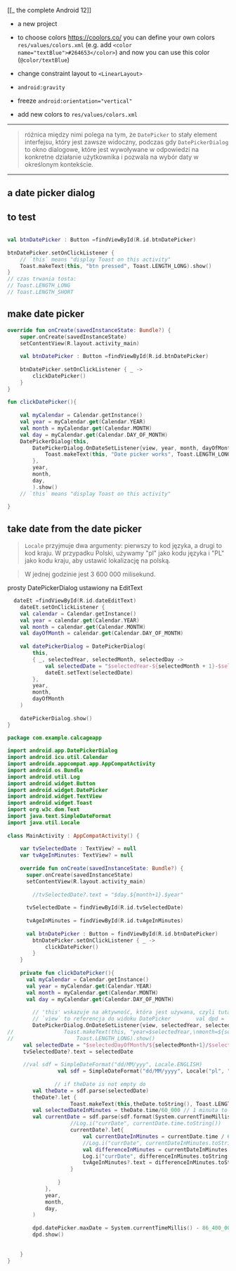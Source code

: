 [[_ the complete Android 12]]

- a new project
- to choose colors https://coolors.co/
you can define your own colors `res/values/colors.xml` (e.g. add `<color name="textBlue">#264653</color>`)
and now you can use this color (`@color/textBlue`)

- change constraint layout to `<LinearLayout>`
- `android:gravity`
- freeze `android:orientation="vertical"`
- add new colors to `res/values/colors.xml`

---
> różnica między nimi polega na tym, że `DatePicker` to stały element interfejsu, który jest zawsze widoczny, podczas gdy `DatePickerDialog` to okno dialogowe, które jest wywoływane w odpowiedzi na konkretne działanie użytkownika i pozwala na wybór daty w określonym kontekście.

---
## a date picker dialog

## to test 
```kotlin
  
val btnDatePicker : Button =findViewById(R.id.btnDatePicker)  
  
btnDatePicker.setOnClickListener {  
    // `this` means "display Toast on this activity"   
    Toast.makeText(this, "btn pressed", Toast.LENGTH_LONG).show()  
}
// czas trwania tosta:
// Toast.LENGTH_LONG
// Toast.LENGTH_SHORT
```

## make date picker 
```kotlin
override fun onCreate(savedInstanceState: Bundle?) {  
    super.onCreate(savedInstanceState)  
    setContentView(R.layout.activity_main)  
  
    val btnDatePicker : Button =findViewById(R.id.btnDatePicker)  
  
    btnDatePicker.setOnClickListener { _ ->  
        clickDatePicker()  
    }  
}  
  
fun clickDatePicker(){  
  
    val myCalendar = Calendar.getInstance()  
    val year = myCalendar.get(Calendar.YEAR)  
    val month = myCalendar.get(Calendar.MONTH)  
    val day = myCalendar.get(Calendar.DAY_OF_MONTH)  
    DatePickerDialog(this,  
        DatePickerDialog.OnDateSetListener{view, year, month, dayOfMonth ->  
            Toast.makeText(this, "Date picker works", Toast.LENGTH_LONG).show()  
        },  
        year,  
        month,  
        day,  
        ).show()  
    // `this` means "display Toast on this activity"  
  
}
```


## take date from the date picker

> `Locale` przyjmuje dwa argumenty: pierwszy to kod języka, a drugi to kod kraju. W przypadku Polski, używamy "pl" jako kodu języka i "PL" jako kodu kraju, aby ustawić lokalizację na polską.

> W jednej godzinie jest 3 600 000 milisekund.
> 


prosty DatePickerDialog ustawiony na EditText
```kotlin
  dateEt =findViewById(R.id.dateEditText)  
    dateEt.setOnClickListener {  
    val calendar = Calendar.getInstance()  
    val year = calendar.get(Calendar.YEAR)  
    val month = calendar.get(Calendar.MONTH)  
    val dayOfMonth = calendar.get(Calendar.DAY_OF_MONTH)  
  
    val datePickerDialog = DatePickerDialog(  
        this,  
        { _, selectedYear, selectedMonth, selectedDay ->  
            val selectedDate = "$selectedYear-${selectedMonth + 1}-$selectedDay"  
            dateEt.setText(selectedDate)  
        },  
        year,  
        month,  
        dayOfMonth  
    )  
  
    datePickerDialog.show()  
}
```



```kotlin
package com.example.calcageapp  
  
import android.app.DatePickerDialog  
import android.icu.util.Calendar  
import androidx.appcompat.app.AppCompatActivity  
import android.os.Bundle  
import android.util.Log  
import android.widget.Button  
import android.widget.DatePicker  
import android.widget.TextView  
import android.widget.Toast  
import org.w3c.dom.Text  
import java.text.SimpleDateFormat  
import java.util.Locale  
  
class MainActivity : AppCompatActivity() {  
  
    var tvSelectedDate : TextView? = null  
    var tvAgeInMinutes: TextView? = null  
 
    override fun onCreate(savedInstanceState: Bundle?) {  
      super.onCreate(savedInstanceState)  
      setContentView(R.layout.activity_main)  
  
        //tvSelectedDate?.text = "$day.${month+1}.$year"  
  
      tvSelectedDate = findViewById(R.id.tvSelectedDate)  
  
      tvAgeInMinutes = findViewById(R.id.tvAgeInMinutes)  
  
      val btnDatePicker : Button = findViewById(R.id.btnDatePicker)  
        btnDatePicker.setOnClickListener { _ ->  
            clickDatePicker()  
        }  
    }  
  
    private fun clickDatePicker(){  
      val myCalendar = Calendar.getInstance()  
      val year = myCalendar.get(Calendar.YEAR)  
      val month = myCalendar.get(Calendar.MONTH)  
      val day = myCalendar.get(Calendar.DAY_OF_MONTH)  
  
        // 'this' wskazuje na aktywność, która jest używana, czyli tutaj to `MainActivity`  
        // `view` to referencja do widoku DatePicker        val dpd =  DatePickerDialog(this,  
        DatePickerDialog.OnDateSetListener{view, selectedYear, selectedMonth, selectedDayOfMonth ->  
//                Toast.makeText(this, "year=$selectedYear,\nmonth=${selectedMonth+1},\nday=${selectedDayOfMonth}",  
//                    Toast.LENGTH_LONG).show()  
     val selectedDate = "$selectedDayOfMonth/${selectedMonth+1}/$selectedYear"  
     tvSelectedDate?.text = selectedDate  
  
     //val sdf = SimpleDateFormat("dd/MM/yyy", Locale.ENGLISH)  
                val sdf = SimpleDateFormat("dd/MM/yyyy", Locale("pl", "PL"))  
  
               // if theDate is not empty do  
        val theDate = sdf.parse(selectedDate)  
        theDate?.let {  
                    Toast.makeText(this,theDate.toString(), Toast.LENGTH_LONG ).show()  
        val selectedDateInMinutes = theDate.time/60_000 // 1 minuta to 60_000 milisekund  
        val currentDate = sdf.parse(sdf.format(System.currentTimeMillis()))  
                    //Log.i("currDate", currentDate.time.toString())  
                    currentDate?.let{  
                        val currentDateInMinutes = currentDate.time / 60_000  
                        //Log.i("currDate", currentDateInMinutes.toString())  
                        val differenceInMinutes = currentDateInMinutes - selectedDateInMinutes  
                        Log.i("currDate", differenceInMinutes.toString())  
                        tvAgeInMinutes?.text = differenceInMinutes.toString()  
                    }  
  
                }  
            },  
            year,  
            month,  
            day,  
        )  
  
        dpd.datePicker.maxDate = System.currentTimeMillis() - 86_400_000  
        dpd.show()  
  
  
    }  
}
```





